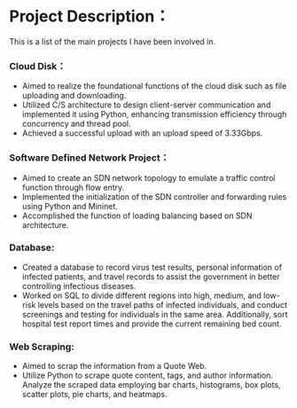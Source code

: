 # Project Description：
This is a list of the main projects I have been involved in.


### **Cloud Disk**：
- Aimed to realize the foundational functions of the cloud disk such as file uploading and downloading. 
- Utilized C/S architecture to design client-server communication and implemented it using Python, enhancing transmission efficiency through concurrency and thread pool.
- Achieved a successful upload with an upload speed of 3.33Gbps.
### **Software Defined Network Project**：
- Aimed to create an SDN network topology to emulate a traffic control function through flow entry.
- Implemented the initialization of the SDN controller and forwarding rules using Python and Mininet.
- Accomplished the function of loading balancing based on SDN architecture. 
### **Database**:
- Created a database to record virus test results, personal information of infected patients, and travel records to assist the government in better controlling infectious diseases.
- Worked on SQL to divide different regions into high, medium, and low-risk levels based on the travel paths of infected individuals, and conduct screenings and testing for individuals in the same area. Additionally, sort hospital test report times and provide the current remaining bed count.
### **Web Scraping**:
- Aimed to scrap the information from a Quote Web.
- Utilize Python to scrape quote content, tags, and author information. Analyze the scraped data employing bar charts, histograms, box plots, scatter plots, pie charts, and heatmaps.
